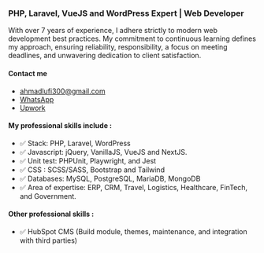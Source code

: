 ### PHP, Laravel, VueJS and WordPress Expert | Web Developer

With over 7 years of experience, I adhere strictly to modern web development best practices. My commitment to continuous learning defines my approach, ensuring reliability, responsibility, a focus on meeting deadlines, and unwavering dedication to client satisfaction.

#### Contact me 
- [ahmadlufi300@gmail.com](mailto:ahmadlufi300@gmail.com)
- [WhatsApp](https://wa.me/+6285732121703)
- [Upwork](https://www.upwork.com/freelancers/ahmadlufiau)

#### My professional skills include :
- ✅ Stack: PHP, Laravel, WordPress
- ✅ Javascript: jQuery, VanillaJS, VueJS and NextJS.
- ✅ Unit test: PHPUnit, Playwright, and Jest
- ✅ CSS : SCSS/SASS, Bootstrap and Tailwind
- ✅ Databases: MySQL, PostgreSQL, MariaDB, MongoDB
- ✅ Area of expertise: ERP, CRM, Travel, Logistics, Healthcare, FinTech, and Government.

#### Other professional skills :

- ✅ HubSpot CMS (Build module, themes, maintenance, and integration with third parties)


<!--#### Last 7 Days Activity :-->
<!--START_SECTION:waka-->
<!--
```txt
Total Time: 3 hrs 21 mins

JavaScript        1 hr 41 mins    ██████████░░░░░░░░░░░░░░░   40.23 %
HTML              1 hr 3 mins     ██████▒░░░░░░░░░░░░░░░░░░   25.15 %
Other             50 mins         █████░░░░░░░░░░░░░░░░░░░░   19.95 %
PHP               18 mins         ██░░░░░░░░░░░░░░░░░░░░░░░   07.36 %
Bash              8 mins          █░░░░░░░░░░░░░░░░░░░░░░░░   03.37 %
```
-->
<!--END_SECTION:waka-->


<!--
**ahmadlufiau/ahmadlufiau** is a ✨ _special_ ✨ repository because its `README.md` (this file) appears on your GitHub profile.

Here are some ideas to get you started:

- 🔭 I’m currently working on ...
- 🌱 I’m currently learning ...
- 👯 I’m looking to collaborate on ...
- 🤔 I’m looking for help with ...
- 💬 Ask me about ...
- 📫 How to reach me: ...
- 😄 Pronouns: ...
- ⚡ Fun fact: ...
-->
